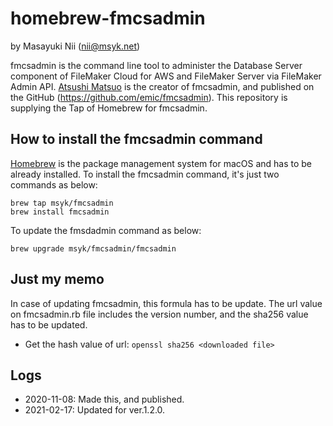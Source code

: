 # homebrew-fmcsadmin

by Masayuki Nii (nii@msyk.net)

fmcsadmin is the command line tool to administer the Database Server component of FileMaker Cloud for AWS and FileMaker Server via FileMaker Admin API. [Atsushi Matsuo](https://github.com/matsuo) is the creator of fmcsadmin, and published on the GitHub (https://github.com/emic/fmcsadmin). This repository is supplying the Tap of Homebrew for fmcsadmin.

## How to install the fmcsadmin command

[Homebrew](https://brew.sh/) is the package management system for macOS and has to be already installed.
To install the fmcsadmin command, it's just two commands as below:

```
brew tap msyk/fmcsadmin
brew install fmcsadmin
```

To update the fmsdadmin command as below:
```
brew upgrade msyk/fmcsadmin/fmcsadmin
```

## Just my memo

In case of updating fmcsadmin, this formula has to be update. The url value on fmcsadmin.rb file includes the version number, and the sha256 value has to be updated.

- Get the hash value of url: `openssl sha256 <downloaded file>`

## Logs

- 2020-11-08: Made this, and published.
- 2021-02-17: Updated for ver.1.2.0.
